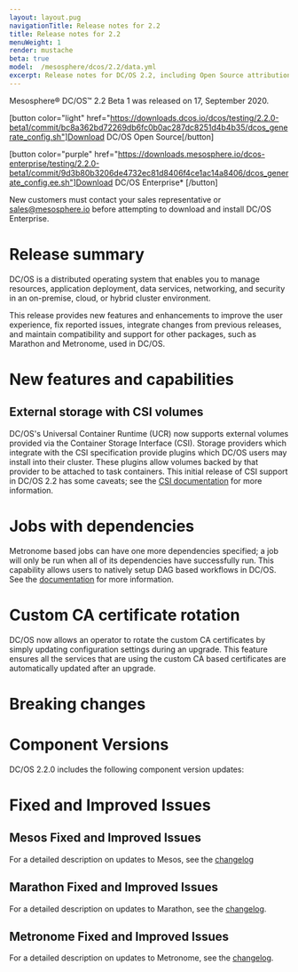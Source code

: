 ```yaml
---
layout: layout.pug
navigationTitle: Release notes for 2.2
title: Release notes for 2.2
menuWeight: 1
render: mustache
beta: true
model:  /mesosphere/dcos/2.2/data.yml
excerpt: Release notes for DC/OS 2.2, including Open Source attribution, and version policy.
---
```

Mesosphere&reg; DC/OS&trade; 2.2 Beta 1 was released on 17, September 2020.

[button color="light" href="https://downloads.dcos.io/dcos/testing/2.2.0-beta1/commit/bc8a362bd72269db6fc0b0ac287dc8251d4b4b35/dcos_generate_config.sh"]Download DC/OS Open Source[/button]

[button color="purple" href="https://downloads.mesosphere.io/dcos-enterprise/testing/2.2.0-beta1/commit/9d3b80b3206de4732ec81d8406f4ce1ac14a8406/dcos_generate_config.ee.sh"]Download DC/OS Enterprise* [/button]

New customers must contact your sales representative or <a href="mailto:sales@mesosphere.io">sales@mesosphere.io</a> before attempting to download and install DC/OS Enterprise.

# Release summary
DC/OS is a distributed operating system that enables you to manage resources, application deployment, data services, networking, and security in an on-premise, cloud, or hybrid cluster environment.

This release provides new features and enhancements to improve the user experience, fix reported issues, integrate changes from previous releases, and maintain compatibility and support for other packages, such as Marathon and Metronome, used in DC/OS.

# New features and capabilities 

## External storage with CSI volumes
DC/OS's Universal Container Runtime (UCR) now supports external volumes provided via the Container Storage Interface (CSI). Storage providers which integrate with the CSI specification provide plugins which DC/OS users may install into their cluster. These plugins allow volumes backed by that provider to be attached to task containers. This initial release of CSI support in DC/OS 2.2 has some caveats; see the [CSI documentation](/mesosphere/dcos/2.2/storage/external-storage/csi/) for more information.

# Jobs with dependencies
Metronome based jobs can have one more dependencies specified; a job will only be run when all of its dependencies have successfully run. This capability allows users to natively setup DAG based workflows in DC/OS. See the [documentation](mesosphere/dcos/2.2/deploying-jobs/quickstart#dependencies) for more information.

# Custom CA certificate rotation
DC/OS now allows an operator to rotate the custom CA certificates by simply updating configuration settings during an upgrade. This feature ensures all the services that are using the custom CA based certificates are automatically updated after an upgrade.

# Breaking changes

# Component Versions
DC/OS 2.2.0 includes the following component version updates:

# Fixed and Improved Issues

## Mesos Fixed and Improved Issues
For a detailed description on updates to Mesos, see the [changelog](https://github.com/apache/mesos/blob/1ff2fcd90eabd98786531748869b8596120f7dfe/CHANGELOG)

## Marathon Fixed and Improved Issues
For a detailed description on updates to Marathon, see the [changelog](https://github.com/mesosphere/marathon/blob/master/changelog.md).

## Metronome Fixed and Improved Issues
For a detailed description on updates to Metronome, see the [changelog](https://github.com/dcos/metronome/blob/master/changelog.md).
